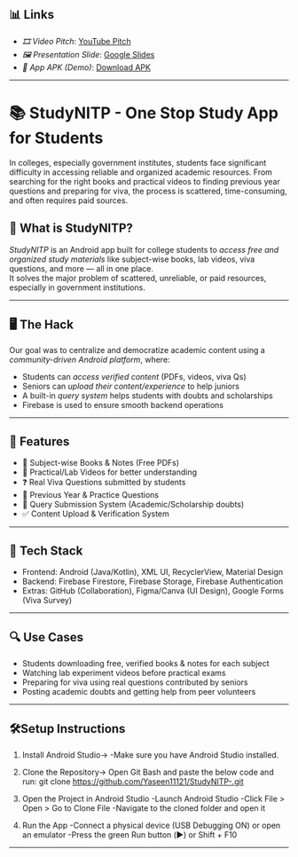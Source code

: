 ## 📊 Links

- *🎞 Video Pitch*: [YouTube Pitch](https://www.youtube.com/watch?v=VIDEO_ID)
- *🖼 Presentation Slide*: [Google Slides](https://docs.google.com/presentation/d/PRESENTATION_ID)
- *📱 App APK (Demo)*: [Download APK](https://drive.google.com/file/d/APP_LINK)
---

# 📚 StudyNITP - One Stop Study App for Students
In colleges, especially government institutes, students face significant difficulty in accessing reliable and organized academic resources. From searching for the right books and practical videos to finding previous year questions and preparing for viva, the process is scattered, time-consuming, and often requires paid sources.

## 🧠 What is StudyNITP?
*StudyNITP* is an Android app built for college students to *access free and organized study materials* like subject-wise books, lab videos, viva questions, and more — all in one place.  
It solves the major problem of scattered, unreliable, or paid resources, especially in government institutions.

---

## 🖥 The Hack

Our goal was to centralize and democratize academic content using a *community-driven Android platform*, where:
- Students can *access verified content* (PDFs, videos, viva Qs)
- Seniors can *upload their content/experience* to help juniors
- A built-in *query system* helps students with doubts and scholarships
- Firebase is used to ensure smooth backend operations

---
## 🚀 Features

- 📘 Subject-wise Books & Notes (Free PDFs)
- 🎥 Practical/Lab Videos for better understanding
- ❓ Real Viva Questions submitted by students
- 🧠 Previous Year & Practice Questions
- 💬 Query Submission System (Academic/Scholarship doubts)
- ✅ Content Upload & Verification System

---
## 📱 Tech Stack

- Frontend: Android (Java/Kotlin), XML UI, RecyclerView, Material Design
- Backend: Firebase Firestore, Firebase Storage, Firebase Authentication
- Extras: GitHub (Collaboration), Figma/Canva (UI Design), Google Forms (Viva Survey)

---
## 🔍 Use Cases

- Students downloading free, verified books & notes for each subject
- Watching lab experiment videos before practical exams
- Preparing for viva using real questions contributed by seniors
- Posting academic doubts and getting help from peer volunteers

---
## 🛠️Setup Instructions
1. Install Android Studio->
-Make sure you have Android Studio installed.

2. Clone the Repository->
Open Git Bash and paste the below code and run:
git clone  https://github.com/Yaseen11121/StudyNITP-.git

3. Open the Project in Android Studio
-Launch Android Studio
-Click File > Open > Go to Clone File
-Navigate to the cloned folder and open it

4. Run the App
-Connect a physical device (USB Debugging ON) or open an emulator
-Press the green Run button (▶️) or Shift + F10
---




